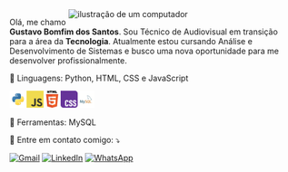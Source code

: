 <img src="https://raw.githubusercontent.com/MicaelliMedeiros/micaellimedeiros/master/image/computer-illustration.png" alt="ilustração de um computador" min-width="400px" max-width="400px" width="400px" align="right">

<p style="text-align: left;"> 
  Olá, me chamo <strong>Gustavo Bomfim dos Santos</strong>. Sou Técnico de Audiovisual em transição para a área da <strong>Tecnologia</strong>. 
  Atualmente estou cursando Análise e Desenvolvimento de Sistemas e busco uma nova oportunidade para me desenvolver profissionalmente.
</p>

<p style="text-align: left;">
  🦄 Linguagens: Python, HTML, CSS e JavaScript 
</p>
<p>
  <span><img height="30" src="https://raw.githubusercontent.com/github/explore/80688e429a7d4ef2fca1e82350fe8e3517d3494d/topics/python/python.png" alt="Python"/></span><!--
  --><span><img height="30" src="https://raw.githubusercontent.com/github/explore/80688e429a7d4ef2fca1e82350fe8e3517d3494d/topics/javascript/javascript.png" alt="JavaScript"/></span><!--
  --><span><img height="30" src="https://raw.githubusercontent.com/github/explore/80688e429a7d4ef2fca1e82350fe8e3517d3494d/topics/html/html.png" alt="HTML5"/></span><!--
  --><span><img height="30" src="https://raw.githubusercontent.com/github/explore/80688e429a7d4ef2fca1e82350fe8e3517d3494d/topics/css/css.png" alt="CSS"/></span><!--
  --><span><img height="30" src="https://raw.githubusercontent.com/github/explore/80688e429a7d4ef2fca1e82350fe8e3517d3494d/topics/mysql/mysql.png" alt="MySQL"/></span>
</p>


<p align="left">
  💼 Ferramentas: MySQL
</p>

<p style="text-align: left;">
  💌 Entre em contato comigo: ⤵️
</p>

<p align="left">
  <a href="mailto:gustavobomfimdossantos@gmail.com">
    <img src="https://img.shields.io/badge/-Gmail-FF0000?style=flat-square&labelColor=FF0000&logo=gmail&logoColor=white&link=LINK-DO-SEU-GMAIL" alt="Gmail"/></a>

  <a href="https://www.linkedin.com/in/gustavo-bomfim-dos-santos-315a7913b/">
    <img src="https://img.shields.io/badge/-Linkedin-0e76a8?style=flat-square&logo=Linkedin&logoColor=white&link=LINK-DO-SEU-LINKEDIN" alt="LinkedIn"/></a>

  <a href="https://wa.me/5511997605202">
    <img src="https://img.shields.io/badge/-WhatsApp-25d366?style=flat-square&labelColor=25d366&logo=whatsapp&logoColor=white&link=API-DO-SEU-WHATSAPP" alt="WhatsApp"/></a>
</p>
